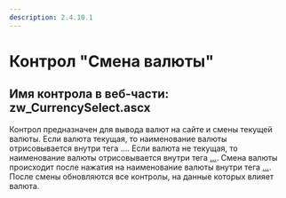 ```yaml
---
description: 2.4.10.1
---
```


# Контрол "Смена валюты"

## Имя контрола в веб-части: zw\_CurrencySelect.ascx

Контрол предназначен для вывода валют на сайте и смены текущей валюты. Если валюта текущая, то наименование валюты отрисовывается внутри тега .... Если валюта не текущая, то наименование валюты отрисовывается внутри тега [...](smena-valyuty.md). Смена валюты происходит после нажатия на наименование валюты внутри тега [...](smena-valyuty.md). После смены обновляются все контролы, на данные которых влияет валюта.

